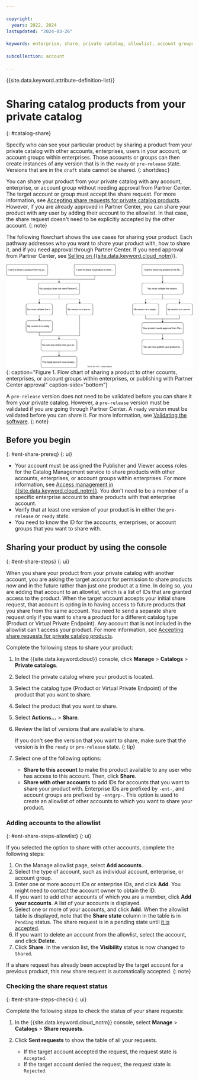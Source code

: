 ```yaml
---

copyright:
  years: 2022, 2024
lastupdated: "2024-03-26"

keywords: enterprise, share, private catalog, allowlist, account groups, share request, opt in

subcollection: account

---
```


{{site.data.keyword.attribute-definition-list}}

# Sharing catalog products from your private catalog
{: #catalog-share}

Specify who can see your particular product by sharing a product from your private catalog with other accounts, enterprises, users in your account, or account groups within enterprises. Those accounts or groups can then create instances of any version that is in the `ready` or `pre-release` state. Versions that are in the `draft` state cannot be shared.
{: shortdesc}

You can share your product from your private catalog with any account, enterprise, or account group without needing approval from Partner Center. The target account or group must accept the share request. For more information, see [Accepting share requests for private catalog products](/docs/account?topic=account-catalog-share-accept&interface=ui). However, if you are already approved in Partner Center, you can share your product with any user by adding their account to the allowlist. In that case, the share request doesn't need to be explicitly accepted by the other account.
{: note}

The following flowchart shows the use cases for sharing your product. Each pathway addresses who you want to share your product with, how to share it, and if you need approval through Partner Center. If you need approval from Partner Center, see [Selling on {{site.data.keyword.cloud_notm}}](/docs/sell). 

![A flow chart of sharing a product to other accounts, enterprises, or account groups within enterprises, or publishing with Partner Center approval.](images/share-product-private-catalog.svg){: caption="Figure 1. Flow chart of sharing a product to other ccounts, enterprises, or account groups within enterprises, or publishing with Partner Center approval" caption-side="bottom"}

A `pre-release` version does not need to be validated before you can share it from your private catalog. However, a `pre-release` version must be validated if you are going through Partner Center. A `ready` version must be validated before you can share it. For more information, see [Validating the software](/docs/account?topic=account-create-private-catalog&interface=ui#catalog-validate-product).
{: note}

## Before you begin
{: #ent-share-prereq}
{: ui}

* Your account must be assigned the Publisher and Viewer access roles for the Catalog Management service to share products with other accounts, enterprises, or account groups within enterprises. For more information, see [Access management in {{site.data.keyword.cloud_notm}}](/docs/account?topic=account-cloudaccess). You don't need to be a member of a specific enterprise account to share products with that enterprise account.
* Verify that at least one version of your product is in either the `pre-release` or `ready` state.
* You need to know the ID for the accounts, enterprises, or account groups that you want to share with.

## Sharing your product by using the console
{: #ent-share-steps}
{: ui}

When you share your product from your private catalog with another account, you are asking the target account for permission to share products now and in the future rather than just one product at a time. In doing so, you are adding that account to an allowlist, which is a list of IDs that are granted access to the product. When the target account accepts your initial share request, that account is opting in to having access to future products that you share from the same account. You need to send a separate share request only if you want to share a product for a different catalog type (Product or Virtual Private Endpoint). Any account that is not included in the allowlist can't access your product. For more information, see [Accepting share requests for private catalog products](/docs/account?topic=account-catalog-share-accept&interface=ui).

Complete the following steps to share your product:

1. In the {{site.data.keyword.cloud}} console, click **Manage** > **Catalogs** > **Private catalogs**.
1. Select the private catalog where your product is located.
1. Select the catalog type (Product or Virtual Private Endpoint) of the product that you want to share.
1. Select the product that you want to share.
1. Select **Actions...** > **Share**.
1. Review the list of versions that are available to share.

   If you don't see the version that you want to share, make sure that the version is in the `ready` or `pre-release` state.
   {: tip}

1. Select one of the following options:
   - **Share to this account** to make the product available to any user who has access to this account. Then, click **Share**.
   - **Share with other accounts** to add IDs for accounts that you want to share your product with. Enterprise IDs are prefixed by `-ent-`, and account groups are prefixed by `-entgrp-`. This option is used to create an allowlist of other accounts to which you want to share your product.

### Adding accounts to the allowlist
{: #ent-share-steps-allowlist}
{: ui}

If you selected the option to share with other accounts, complete the following steps:

1. On the Manage allowlist page, select **Add accounts**.
1. Select the type of account, such as individual account, enterprise, or account group.
1. Enter one or more account IDs or enterprise IDs, and click **Add**. You might need to contact the account owner to obtain the ID.
1. If you want to add other accounts of which you are a member, click **Add your accounts**. A list of your accounts is displayed.
1. Select one or more of your accounts, and click **Add**. When the allowlist table is displayed, note that the **Share state** column in the table is in `Pending` status. The share request is in a pending state until [it is accepted](/docs/account?topic=account-catalog-share-accept&interface=ui).
1. If you want to delete an account from the allowlist, select the account, and click **Delete**.
1. Click **Share**. In the version list, the **Visibility** status is now changed to `Shared`.

If a share request has already been accepted by the target account for a previous product, this new share request is automatically accepted.
{: note}

### Checking the share request status
{: #ent-share-steps-check}
{: ui}

Complete the following steps to check the status of your share requests:

1. In the {{site.data.keyword.cloud_notm}} console, select **Manage** > **Catalogs** > **Share requests**.
1. Click **Sent requests** to show the table of all your requests.

   - If the target account accepted the request, the request state is `Accepted`.
   - If the target account denied the request, the request state is `Rejected`.

